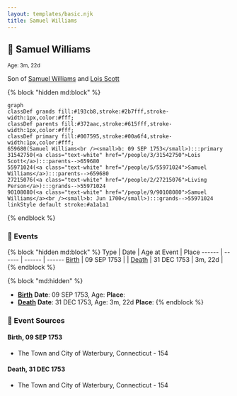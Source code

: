 ```yaml
---
layout: templates/basic.njk
title: Samuel Williams
---
```

## 🔵 Samuel Williams
<small>Age: 3m, 22d</small>

Son of [Samuel Williams](/people/5/55971024) and [Lois Scott](/people/3/31542750)

{% block "hidden md:block" %}
```mermaid
graph
classDef grands fill:#193cb8,stroke:#2b7fff,stroke-width:1px,color:#fff;
classDef parents fill:#372aac,stroke:#615fff,stroke-width:1px,color:#fff;
classDef primary fill:#007595,stroke:#00a6f4,stroke-width:1px,color:#fff;
659680(Samuel Williams<br /><small>b: 09 SEP 1753</small>):::primary
31542750(<a class="text-white" href="/people/3/31542750">Lois Scott</a>):::parents-->659680
55971024(<a class="text-white" href="/people/5/55971024">Samuel Williams</a>):::parents-->659680
27215076(<a class="text-white" href="/people/2/27215076">Living Person</a>):::grands-->55971024
90108080(<a class="text-white" href="/people/9/90108080">Samuel Williams</a><br /><small>b: Jun 1700</small>):::grands-->55971024
linkStyle default stroke:#a1a1a1
```
{% endblock %}

### 📆 Events

{% block "hidden md:block" %}
Type | Date | Age at Event | Place
------ | ------ | ------ | ------
[Birth](#event-event-2) | 09 SEP 1753 |  |
[Death](#event-event-3) | 31 DEC 1753 | 3m, 22d |
{% endblock %}

{% block "md:hidden" %}
- **[Birth](#event-event-2)**
**Date**: 09 SEP 1753, Age:
**Place**:
- **[Death](#event-event-3)**
**Date**: 31 DEC 1753, Age: 3m, 22d
**Place**:
{% endblock %}

### 📰 Event Sources

#### <a id="event-event-2"></a> Birth, 09 SEP 1753
* The Town and City of Waterbury, Connecticut  - 154

#### <a id="event-event-3"></a> Death, 31 DEC 1753
* The Town and City of Waterbury, Connecticut  - 154